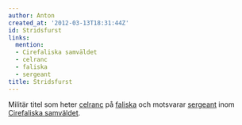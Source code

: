 ```yaml
---
author: Anton
created_at: '2012-03-13T18:31:44Z'
id: Stridsfurst
links:
  mention:
  - Cirefaliska samväldet
  - celranc
  - faliska
  - sergeant
title: Stridsfurst
---
```


Militär titel som heter [celranc] på [faliska] och motsvarar [sergeant] inom [Cirefaliska
samväldet].

  [celranc]: celranc
  [faliska]: faliska
  [sergeant]: sergeant
  [Cirefaliska samväldet]: Cirefaliska_samväldet
